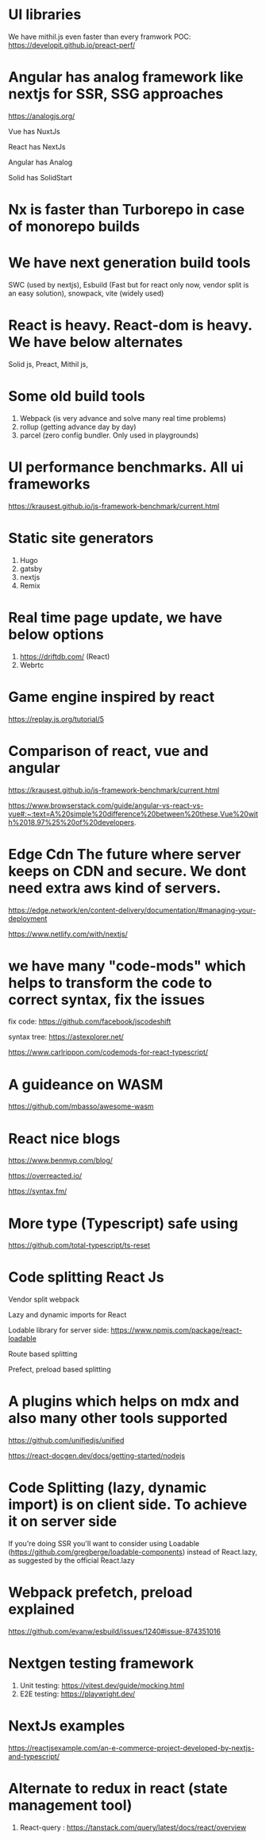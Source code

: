 # UI libraries

We have mithil.js even faster than every framwork
POC: https://developit.github.io/preact-perf/

# Angular has analog framework like nextjs for SSR, SSG approaches

https://analogjs.org/

Vue has NuxtJs

React has NextJs

Angular has Analog

Solid has SolidStart

# Nx is faster than Turborepo in case of monorepo builds

# We have next generation build tools

SWC (used by nextjs), Esbuild (Fast but for react only now, vendor split is an easy solution), snowpack, vite (widely used)

# React is heavy. React-dom is heavy. We have below alternates

Solid js, Preact, Mithil js,

# Some old build tools

1. Webpack (is very advance and solve many real time problems)
2. rollup (getting advance day by day)
3. parcel (zero config bundler. Only used in playgrounds)

# UI performance benchmarks. All ui frameworks

https://krausest.github.io/js-framework-benchmark/current.html

# Static site generators

1. Hugo
2. gatsby
3. nextjs
4. Remix

# Real time page update, we have below options

1. https://driftdb.com/ (React)
2. Webrtc

# Game engine inspired by react

https://replay.js.org/tutorial/5

# Comparison of react, vue and angular

https://krausest.github.io/js-framework-benchmark/current.html

https://www.browserstack.com/guide/angular-vs-react-vs-vue#:~:text=A%20simple%20difference%20between%20these,Vue%20with%2018.97%25%20of%20developers.

# Edge Cdn The future where server keeps on CDN and secure. We dont need extra aws kind of servers.

https://edge.network/en/content-delivery/documentation/#managing-your-deployment

https://www.netlify.com/with/nextjs/

# we have many "code-mods" which helps to transform the code to correct syntax, fix the issues

fix code: https://github.com/facebook/jscodeshift

syntax tree: https://astexplorer.net/  

https://www.carlrippon.com/codemods-for-react-typescript/

# A guideance on WASM
https://github.com/mbasso/awesome-wasm

# React nice blogs
https://www.benmvp.com/blog/

https://overreacted.io/

https://syntax.fm/

# More type (Typescript) safe using
https://github.com/total-typescript/ts-reset

# Code splitting React Js

Vendor split webpack

Lazy and dynamic imports for React

Lodable library for server side: https://www.npmjs.com/package/react-loadable

Route based splitting

Prefect, preload based splitting

# A plugins which helps on mdx and also many other tools supported
https://github.com/unifiedjs/unified

https://react-docgen.dev/docs/getting-started/nodejs

# Code Splitting (lazy, dynamic import) is on client side. To achieve it on server side 
If you're doing SSR you'll want to consider using Loadable (https://github.com/gregberge/loadable-components) instead of React.lazy, as suggested by the official React.lazy

# Webpack prefetch, preload explained
https://github.com/evanw/esbuild/issues/1240#issue-874351016

# Nextgen testing framework
1. Unit testing: https://vitest.dev/guide/mocking.html
2. E2E testing: https://playwright.dev/

# NextJs examples
https://reactjsexample.com/an-e-commerce-project-developed-by-nextjs-and-typescript/

# Alternate to redux in react (state management tool)
1. React-query : https://tanstack.com/query/latest/docs/react/overview
